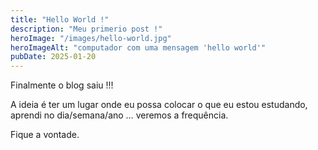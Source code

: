```yaml
---
title: "Hello World !"
description: "Meu primerio post !"
heroImage: "/images/hello-world.jpg"
heroImageAlt: "computador com uma mensagem 'hello world'"
pubDate: 2025-01-20
---
```


<p>Finalmente o blog saiu !!! </p>
<p>A ideia é ter um lugar onde eu possa colocar o que eu estou estudando, aprendi no dia/semana/ano … veremos a frequência.</p>
<p>Fique a vontade.</p>

